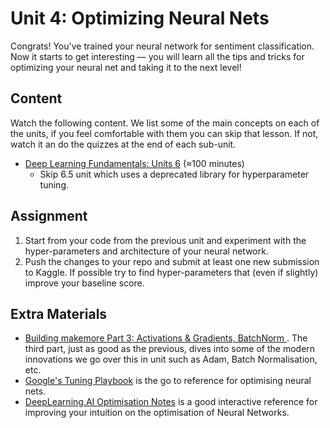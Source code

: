 # Unit 4: Optimizing Neural Nets

Congrats! You've trained your neural network for sentiment classification. Now it starts to get interesting &mdash; you will learn all the tips and tricks for optimizing your neural net and taking it to the next level!

## Content

Watch the following content. We list some of the main concepts on each of the units, if you feel comfortable with them you can skip that lesson. If not, watch it an do the quizzes at the end of each sub-unit.

- [Deep Learning Fundamentals: Units 6](https://lightning.ai/courses/deep-learning-fundamentals/unit-6-overview-essential-deep-learning-tips-tricks/) (≈100 minutes)
  - Skip 6.5 unit which uses a deprecated library for hyperparameter tuning.

 ## Assignment
1. Start from your code from the previous unit and experiment with the hyper-parameters and architecture of your neural network.
2. Push the changes to your repo and submit at least one new submission to Kaggle. If possible try to find hyper-parameters that (even if slightly) improve your baseline score. 

## Extra Materials
- [Building makemore Part 3: Activations & Gradients, BatchNorm
](https://www.youtube.com/watch?v=P6sfmUTpUmc&ab_channel=AndrejKarpathy). The third part, just as good as the previous, dives into some of the modern innovations we go over this in unit such as Adam, Batch Normalisation, etc.
- [Google's Tuning Playbook](https://github.com/google-research/tuning_playbook) is the go to reference for optimising neural nets.
- [DeepLearning.AI Optimisation Notes](https://www.deeplearning.ai/ai-notes/optimization/index.html) is a good interactive reference for improving your intuition on the optimisation of Neural Networks.
